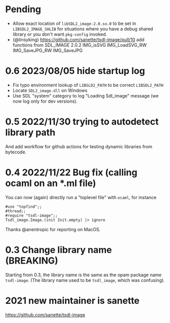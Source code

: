 # Pending

* Allow exact location of `libSDL2_image-2.0.so.0` to be set in
  `LIBSDL2_IMAGE_SHLIB` for situations where you have a debug shared
  library or you don't want `pkg-config` invoked.
* (@linsyking) https://github.com/sanette/tsdl-image/pull/10
  add functions from SDL_IMAGE 2.0.2
    IMG_isSVG
    IMG_LoadSVG_RW
    IMG_SaveJPG_RW
    IMG_SaveJPG
  
# 0.6 2023/08/05 hide startup log

* Fix typo environment lookup of `LIBSLD2_PATH` to be correct `LIBSDL2_PATH`
* Locate `SDL2_image.dll` on Windows
* Use SDL "system" category to log "Loading Sdl_image" message (we now
  log only for dev versions).

# 0.5 2022/11/30 trying to autodetect library path

And add workflow for github actions for testing dynamic libraries from
bytecode.

# 0.4 2022/11/22 Bug fix (calling ocaml on an *.ml file)

You can now (again) directly run a "toplevel file" with `ocaml`, for
instance

```
#use "topfind";;
#thread;;
#require "tsdl-image";;
Tsdl_image.Image.(init Init.empty) |> ignore
```
Thanks @anentropic for reporting on MacOS.

# 0.3 Change library name (BREAKING)

Starting from 0.3, the library name is the same as the opam package
name `tsdl-image`. (The library name used to be `tsdl_image`, which was
confusing).

# 2021 new maintainer is sanette
https://github.com/sanette/tsdl-image
